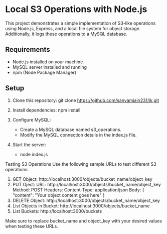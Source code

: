 # Local S3 Operations with Node.js

This project demonstrates a simple implementation of S3-like operations using Node.js, Express, and a local file system for object storage. Additionally, it logs these operations to a MySQL database.

## Requirements

- Node.js installed on your machine
- MySQL server installed and running
- npm (Node Package Manager)

## Setup

1. Clone this repository:
   git clone https://github.com/sanyamjain231/jk.git

2. Install dependencies:
   npm install
3. Configure MySQL:
   - Create a MySQL database named s3_operations.
   - Modify the MySQL connection details in the index.js file.
4. Start the server:
   - node index.js

Testing S3 Operations
Use the following sample URLs to test different S3 operations:

1. GET Object:
   http://localhost:3000/objects/bucket_name/object_key
2. PUT Oject:
   URL: http://localhost:3000/objects/bucket_name/object_key
   Method: POST
   Headers: Content-Type: application/json
   Body: { "content": "Your object content goes here" }
3. DELETE Object:
   http://localhost:3000/objects/bucket_name/object_key
4. List Objects in Bucket:
   http://localhost:3000/objects/bucket_name
5. List Buckets:
   http://localhost:3000/buckets

Make sure to replace bucket_name and object_key with your desired values when testing these URLs.
